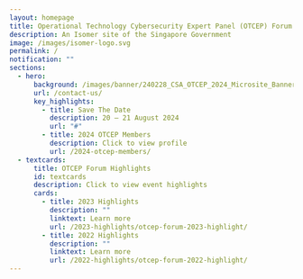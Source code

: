 ```yaml
---
layout: homepage
title: Operational Technology Cybersecurity Expert Panel (OTCEP) Forum
description: An Isomer site of the Singapore Government
image: /images/isomer-logo.svg
permalink: /
notification: ""
sections:
  - hero:
      background: /images/banner/240228_CSA_OTCEP_2024_Microsite_Banner_R01.png
      url: /contact-us/
      key_highlights:
        - title: Save The Date
          description: 20 – 21 August 2024
          url: "#"
        - title: 2024 OTCEP Members
          description: Click to view profile
          url: /2024-otcep-members/
  - textcards:
      title: OTCEP Forum Highlights
      id: textcards
      description: Click to view event highlights
      cards:
        - title: 2023 Highlights
          description: ""
          linktext: Learn more
          url: /2023-highlights/otcep-forum-2023-highlight/
        - title: 2022 Highlights
          description: ""
          linktext: Learn more
          url: /2022-highlights/otcep-forum-2022-highlight/
---
```

